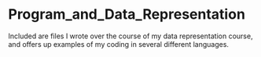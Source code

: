 # Program_and_Data_Representation
Included are files I wrote over the course of my data representation course, and offers up examples of my coding in several different languages.
